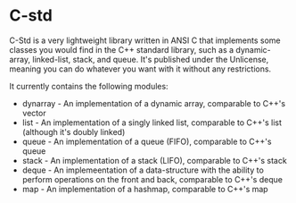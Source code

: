 # C-std
C-Std is a very lightweight library written in ANSI C that implements some classes you would find in the C++ standard library, such as a dynamic-array, linked-list, stack, and queue. It's published under the Unlicense, meaning you can do whatever you want with it without any restrictions.

It currently contains the following modules:
 - dynarray - An implementation of a dynamic array, comparable to C++'s vector
 - list - An implementation of a singly linked list, comparable to C++'s list (although it's doubly linked)
 - queue - An implementation of a queue (FIFO), comparable to C++'s queue
 - stack - An implementation of a stack (LIFO), comparable to C++'s stack
 - deque - An implemeentation of a data-structure with the ability to perform operations on the front and back, comparable to C++'s deque
 - map - An implementation of a hashmap, comparable to C++'s map